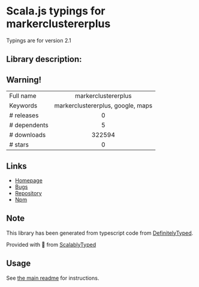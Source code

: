 
# Scala.js typings for markerclustererplus

Typings are for version 2.1

## Library description:
## Warning!

|                    |                 |
| ------------------ | :-------------: |
| Full name          | markerclustererplus |
| Keywords           | markerclustererplus, google, maps |
| # releases         | 0 |
| # dependents       | 5 |
| # downloads        | 322594 |
| # stars            | 0 |

## Links
- [Homepage](https://github.com/mahnunchik/markerclustererplus)
- [Bugs](https://github.com/mahnunchik/markerclustererplus/issues)
- [Repository](https://github.com/mahnunchik/markerclustererplus)
- [Npm](https://www.npmjs.com/package/markerclustererplus)
    


## Note
This library has been generated from typescript code from [DefinitelyTyped](https://definitelytyped.org).

Provided with :purple_heart: from [ScalablyTyped](https://github.com/oyvindberg/ScalablyTyped)

## Usage
See [the main readme](../../readme.md) for instructions.


